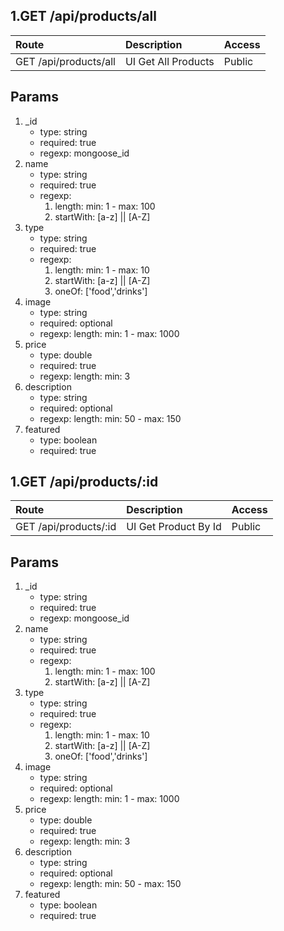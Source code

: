 ## 1.GET /api/products/all
<a name="api-products-get" hidden></a>

| Route                 | Description                        | Access      |
|:----------------------|:-----------------------------------|:------------|
| GET /api/products/all | UI Get All Products                | Public      |       

## Params
1. _id
    - type: string
    - required: true
    - regexp: mongoose_id
2. name
    - type: string
    - required: true
    - regexp: 
        1. length: min: 1 - max: 100
        2. startWith: [a-z] || [A-Z]
3. type
    - type: string
    - required: true
    - regexp: 
        1. length: min: 1 - max: 10
        2. startWith: [a-z] || [A-Z]
        3. oneOf: ['food','drinks']
4. image
    - type: string
    - required: optional
    - regexp: length: min: 1 - max: 1000
5. price
    - type: double
    - required: true
    - regexp: length: min: 3
6. description 
    - type: string
    - required: optional
    - regexp: length: min: 50 - max: 150
7. featured
    - type: boolean
    - required: true
## 1.GET /api/products/:id
<a name="api-products-get" hidden></a>

| Route                 | Description                        | Access      |
|:----------------------|:-----------------------------------|:------------|
| GET /api/products/:id | UI Get Product By Id               | Public      |       

## Params
1. _id
    - type: string
    - required: true
    - regexp: mongoose_id
2. name
    - type: string
    - required: true
    - regexp: 
        1. length: min: 1 - max: 100
        2. startWith: [a-z] || [A-Z]
3. type
    - type: string
    - required: true
    - regexp: 
        1. length: min: 1 - max: 10
        2. startWith: [a-z] || [A-Z]
        3. oneOf: ['food','drinks']
4. image
    - type: string
    - required: optional
    - regexp: length: min: 1 - max: 1000
5. price
    - type: double
    - required: true
    - regexp: length: min: 3
6. description 
    - type: string
    - required: optional
    - regexp: length: min: 50 - max: 150
7. featured
    - type: boolean
    - required: true
